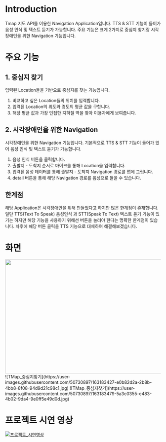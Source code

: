 # Introduction
Tmap 지도 API를 이용한 Navigation Application입니다.
TTS & STT 기능이 들어가 음성 인식 및 텍스트 듣기가 가능합니다.
주요 기능은 크게 2가지로 중심지 찾기랑 시각장애인을 위한 Navigation 기능입니다.


# 주요 기능

## 1. 중심지 찾기
입력된 Location들을 기반으로 중심지를 찾는 기능입니다.
1. 비교하고 싶은 Location들의 위치를 입력합니다.
2. 입력된 Location의 위도와 경도의 평균 값을 구합니다.
3. 해당 평균 값과 가장 인접한 지하철 역을 찾아 이용자에게 보여줍니다.


## 2. 시각장애인을 위한 Navigation
시각장애인을 위한 Navigation 기능입니다.
기본적으로 TTS & STT 기능이 들어가 있어 음성 인식 및 텍스트 듣기가 가능합니다.
1. 음성 인식 버튼을 클릭합니다.
2. 출발지 - 도착지 순서로 마이크를 통해 Location을 입력합니다.
3. 입력된 음성 데이터를 통해 출발지 - 도착지 Navigation 경로를 맵에 그립니다.
4. detail 버튼을 통해 해당 Navigation 경로를 음성으로 들을 수 있습니다.


## 한계점
해당 Application은 시각장애인을 위해 만들었다고 하지만 많은 한계점이 존재합니다.
일단 TTS(Text To Speak) 음성인식 과 STT(Speak To Text) 텍스트 듣기 기능이 있기는 하지만 
해당 기능을 사용하기 위해선 버튼을 눌러야 한다는 명확한 한계점이 있습니다.
차후에 해당 버튼 클릭을 TTS 기능으로 대체하여 해결해보겠습니다.




# 화면
<img src="https://user-images.githubusercontent.com/50730897/163183414-6b91f5c5-8df1-4fca-8df7-983621c883fd.jpg"  width="700" height="370"/>
![TMap_중심지찾기](https://user-images.githubusercontent.com/50730897/163183427-e0b82d2a-2b8b-4bb8-8f08-94d9d21c98c1.jpg)
![TMap_중심지찾기](https://user-images.githubusercontent.com/50730897/163183479-5a3c0355-e483-4b02-9da4-9e0ff5e49d0d.jpg)


# 프로젝트 시연 영상
[![프로젝트_시연영상](https://youtu.be/vkOmFKlFj4Q/0.jpg)](https://youtu.be/vkOmFKlFj4Q)
